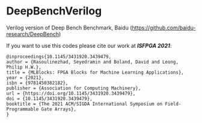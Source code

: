 # DeepBenchVerilog
Verilog version of Deep Bench Benchmark, Baidu (https://github.com/baidu-research/DeepBench)

If you want to use this codes please cite our work at ***ISFPGA 2021***:

    @inproceedings{10.1145/3431920.3439479,
    author = {Rasoulinezhad, Seyedramin and Boland, David and Leong, Philip H.W.},
    title = {MLBlocks: FPGA Blocks for Machine Learning Applications},
    year = {2021},
    isbn = {9781450382182},
    publisher = {Association for Computing Machinery},
    url = {https://doi.org/10.1145/3431920.3439479},
    doi = {10.1145/3431920.3439479},
    booktitle = {The 2021 ACM/SIGDA International Symposium on Field-Programmable Gate Arrays},
    }

